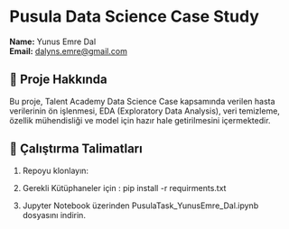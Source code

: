 # Pusula Data Science Case Study
**Name:** Yunus Emre Dal  
**Email:** dalyns.emre@gmail.com  

## 📌 Proje Hakkında
Bu proje, Talent Academy Data Science Case kapsamında verilen hasta verilerinin 
ön işlenmesi, EDA (Exploratory Data Analysis), veri temizleme, özellik mühendisliği 
ve model için hazır hale getirilmesini içermektedir.

## 🚀 Çalıştırma Talimatları
1. Repoyu klonlayın:
   
2. Gerekli Kütüphaneler için : 
   pip install -r requirments.txt
3. Jupyter Notebook üzerinden PusulaTask_YunusEmre_Dal.ipynb dosyasını indirin. 

